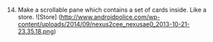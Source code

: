 14. Make a scrollable pane which contains a set of cards inside. Like a store.
![Store] (http://www.androidpolice.com/wp-content/uploads/2014/09/nexus2cee_nexusae0_2013-10-21-23.35.18.png)
